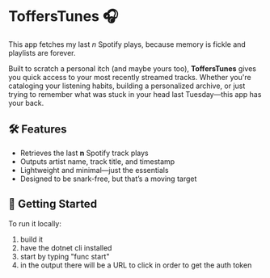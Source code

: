 # ToffersTunes 🎧

This app fetches my last *n* Spotify plays, because memory is fickle and playlists are forever.

Built to scratch a personal itch (and maybe yours too), **ToffersTunes** gives you quick access to your most recently streamed tracks. Whether you're cataloging your listening habits, building a personalized archive, or just trying to remember what was stuck in your head last Tuesday—this app has your back.

## 🛠 Features
- Retrieves the last **n** Spotify track plays
- Outputs artist name, track title, and timestamp
- Lightweight and minimal—just the essentials
- Designed to be snark-free, but that’s a moving target

## 🚀 Getting Started
To run it locally:
1) build it
2) have the dotnet cli installed
3) start by typing "func start"
4) in the output there will be a URL to click in order to get the auth token
